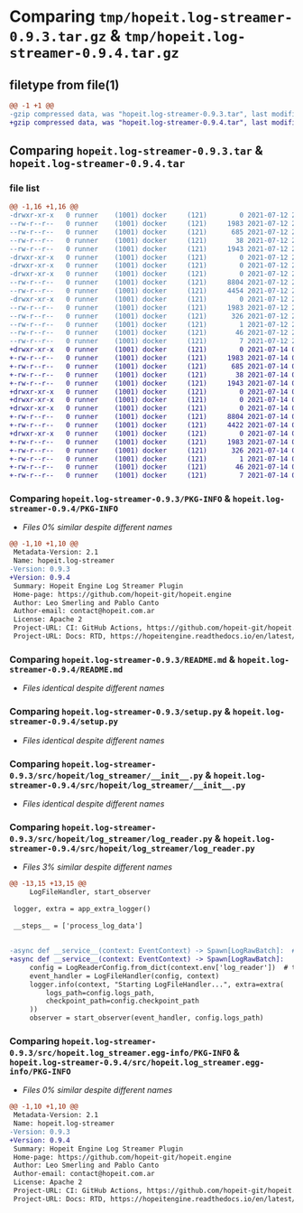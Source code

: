 # Comparing `tmp/hopeit.log-streamer-0.9.3.tar.gz` & `tmp/hopeit.log-streamer-0.9.4.tar.gz`

## filetype from file(1)

```diff
@@ -1 +1 @@
-gzip compressed data, was "hopeit.log-streamer-0.9.3.tar", last modified: Mon Jul 12 23:34:17 2021, max compression
+gzip compressed data, was "hopeit.log-streamer-0.9.4.tar", last modified: Wed Jul 14 00:51:58 2021, max compression
```

## Comparing `hopeit.log-streamer-0.9.3.tar` & `hopeit.log-streamer-0.9.4.tar`

### file list

```diff
@@ -1,16 +1,16 @@
-drwxr-xr-x   0 runner    (1001) docker     (121)        0 2021-07-12 23:34:17.642179 hopeit.log-streamer-0.9.3/
--rw-r--r--   0 runner    (1001) docker     (121)     1983 2021-07-12 23:34:17.642179 hopeit.log-streamer-0.9.3/PKG-INFO
--rw-r--r--   0 runner    (1001) docker     (121)      685 2021-07-12 23:27:48.000000 hopeit.log-streamer-0.9.3/README.md
--rw-r--r--   0 runner    (1001) docker     (121)       38 2021-07-12 23:34:17.642179 hopeit.log-streamer-0.9.3/setup.cfg
--rw-r--r--   0 runner    (1001) docker     (121)     1943 2021-07-12 23:27:48.000000 hopeit.log-streamer-0.9.3/setup.py
-drwxr-xr-x   0 runner    (1001) docker     (121)        0 2021-07-12 23:34:17.638179 hopeit.log-streamer-0.9.3/src/
-drwxr-xr-x   0 runner    (1001) docker     (121)        0 2021-07-12 23:34:17.638179 hopeit.log-streamer-0.9.3/src/hopeit/
-drwxr-xr-x   0 runner    (1001) docker     (121)        0 2021-07-12 23:34:17.642179 hopeit.log-streamer-0.9.3/src/hopeit/log_streamer/
--rw-r--r--   0 runner    (1001) docker     (121)     8804 2021-07-12 23:27:48.000000 hopeit.log-streamer-0.9.3/src/hopeit/log_streamer/__init__.py
--rw-r--r--   0 runner    (1001) docker     (121)     4454 2021-07-12 23:27:48.000000 hopeit.log-streamer-0.9.3/src/hopeit/log_streamer/log_reader.py
-drwxr-xr-x   0 runner    (1001) docker     (121)        0 2021-07-12 23:34:17.642179 hopeit.log-streamer-0.9.3/src/hopeit.log_streamer.egg-info/
--rw-r--r--   0 runner    (1001) docker     (121)     1983 2021-07-12 23:34:17.000000 hopeit.log-streamer-0.9.3/src/hopeit.log_streamer.egg-info/PKG-INFO
--rw-r--r--   0 runner    (1001) docker     (121)      326 2021-07-12 23:34:17.000000 hopeit.log-streamer-0.9.3/src/hopeit.log_streamer.egg-info/SOURCES.txt
--rw-r--r--   0 runner    (1001) docker     (121)        1 2021-07-12 23:34:17.000000 hopeit.log-streamer-0.9.3/src/hopeit.log_streamer.egg-info/dependency_links.txt
--rw-r--r--   0 runner    (1001) docker     (121)       46 2021-07-12 23:34:17.000000 hopeit.log-streamer-0.9.3/src/hopeit.log_streamer.egg-info/requires.txt
--rw-r--r--   0 runner    (1001) docker     (121)        7 2021-07-12 23:34:17.000000 hopeit.log-streamer-0.9.3/src/hopeit.log_streamer.egg-info/top_level.txt
+drwxr-xr-x   0 runner    (1001) docker     (121)        0 2021-07-14 00:51:58.892906 hopeit.log-streamer-0.9.4/
+-rw-r--r--   0 runner    (1001) docker     (121)     1983 2021-07-14 00:51:58.892906 hopeit.log-streamer-0.9.4/PKG-INFO
+-rw-r--r--   0 runner    (1001) docker     (121)      685 2021-07-14 00:45:26.000000 hopeit.log-streamer-0.9.4/README.md
+-rw-r--r--   0 runner    (1001) docker     (121)       38 2021-07-14 00:51:58.892906 hopeit.log-streamer-0.9.4/setup.cfg
+-rw-r--r--   0 runner    (1001) docker     (121)     1943 2021-07-14 00:45:26.000000 hopeit.log-streamer-0.9.4/setup.py
+drwxr-xr-x   0 runner    (1001) docker     (121)        0 2021-07-14 00:51:58.888906 hopeit.log-streamer-0.9.4/src/
+drwxr-xr-x   0 runner    (1001) docker     (121)        0 2021-07-14 00:51:58.892906 hopeit.log-streamer-0.9.4/src/hopeit/
+drwxr-xr-x   0 runner    (1001) docker     (121)        0 2021-07-14 00:51:58.892906 hopeit.log-streamer-0.9.4/src/hopeit/log_streamer/
+-rw-r--r--   0 runner    (1001) docker     (121)     8804 2021-07-14 00:45:26.000000 hopeit.log-streamer-0.9.4/src/hopeit/log_streamer/__init__.py
+-rw-r--r--   0 runner    (1001) docker     (121)     4422 2021-07-14 00:45:26.000000 hopeit.log-streamer-0.9.4/src/hopeit/log_streamer/log_reader.py
+drwxr-xr-x   0 runner    (1001) docker     (121)        0 2021-07-14 00:51:58.892906 hopeit.log-streamer-0.9.4/src/hopeit.log_streamer.egg-info/
+-rw-r--r--   0 runner    (1001) docker     (121)     1983 2021-07-14 00:51:58.000000 hopeit.log-streamer-0.9.4/src/hopeit.log_streamer.egg-info/PKG-INFO
+-rw-r--r--   0 runner    (1001) docker     (121)      326 2021-07-14 00:51:58.000000 hopeit.log-streamer-0.9.4/src/hopeit.log_streamer.egg-info/SOURCES.txt
+-rw-r--r--   0 runner    (1001) docker     (121)        1 2021-07-14 00:51:58.000000 hopeit.log-streamer-0.9.4/src/hopeit.log_streamer.egg-info/dependency_links.txt
+-rw-r--r--   0 runner    (1001) docker     (121)       46 2021-07-14 00:51:58.000000 hopeit.log-streamer-0.9.4/src/hopeit.log_streamer.egg-info/requires.txt
+-rw-r--r--   0 runner    (1001) docker     (121)        7 2021-07-14 00:51:58.000000 hopeit.log-streamer-0.9.4/src/hopeit.log_streamer.egg-info/top_level.txt
```

### Comparing `hopeit.log-streamer-0.9.3/PKG-INFO` & `hopeit.log-streamer-0.9.4/PKG-INFO`

 * *Files 0% similar despite different names*

```diff
@@ -1,10 +1,10 @@
 Metadata-Version: 2.1
 Name: hopeit.log-streamer
-Version: 0.9.3
+Version: 0.9.4
 Summary: Hopeit Engine Log Streamer Plugin
 Home-page: https://github.com/hopeit-git/hopeit.engine
 Author: Leo Smerling and Pablo Canto
 Author-email: contact@hopeit.com.ar
 License: Apache 2
 Project-URL: CI: GitHub Actions, https://github.com/hopeit-git/hopeit.engine/actions?query=workflow
 Project-URL: Docs: RTD, https://hopeitengine.readthedocs.io/en/latest/
```

### Comparing `hopeit.log-streamer-0.9.3/README.md` & `hopeit.log-streamer-0.9.4/README.md`

 * *Files identical despite different names*

### Comparing `hopeit.log-streamer-0.9.3/setup.py` & `hopeit.log-streamer-0.9.4/setup.py`

 * *Files identical despite different names*

### Comparing `hopeit.log-streamer-0.9.3/src/hopeit/log_streamer/__init__.py` & `hopeit.log-streamer-0.9.4/src/hopeit/log_streamer/__init__.py`

 * *Files identical despite different names*

### Comparing `hopeit.log-streamer-0.9.3/src/hopeit/log_streamer/log_reader.py` & `hopeit.log-streamer-0.9.4/src/hopeit/log_streamer/log_reader.py`

 * *Files 3% similar despite different names*

```diff
@@ -13,15 +13,15 @@
     LogFileHandler, start_observer
 
 logger, extra = app_extra_logger()
 
 __steps__ = ['process_log_data']
 
 
-async def __service__(context: EventContext) -> Spawn[LogRawBatch]:  # pylint: disable=invalid-name
+async def __service__(context: EventContext) -> Spawn[LogRawBatch]:
     config = LogReaderConfig.from_dict(context.env['log_reader'])  # type: ignore
     event_handler = LogFileHandler(config, context)
     logger.info(context, "Starting LogFileHandler...", extra=extra(
         logs_path=config.logs_path,
         checkpoint_path=config.checkpoint_path
     ))
     observer = start_observer(event_handler, config.logs_path)
```

### Comparing `hopeit.log-streamer-0.9.3/src/hopeit.log_streamer.egg-info/PKG-INFO` & `hopeit.log-streamer-0.9.4/src/hopeit.log_streamer.egg-info/PKG-INFO`

 * *Files 0% similar despite different names*

```diff
@@ -1,10 +1,10 @@
 Metadata-Version: 2.1
 Name: hopeit.log-streamer
-Version: 0.9.3
+Version: 0.9.4
 Summary: Hopeit Engine Log Streamer Plugin
 Home-page: https://github.com/hopeit-git/hopeit.engine
 Author: Leo Smerling and Pablo Canto
 Author-email: contact@hopeit.com.ar
 License: Apache 2
 Project-URL: CI: GitHub Actions, https://github.com/hopeit-git/hopeit.engine/actions?query=workflow
 Project-URL: Docs: RTD, https://hopeitengine.readthedocs.io/en/latest/
```

